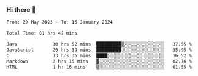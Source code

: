 ### Hi there 👋

<!--START_SECTION:waka-->

```txt
From: 29 May 2023 - To: 15 January 2024

Total Time: 81 hrs 42 mins

Java             30 hrs 52 mins  █████████▒░░░░░░░░░░░░░░░   37.55 %
JavaScript       29 hrs 33 mins  █████████░░░░░░░░░░░░░░░░   35.95 %
C                13 hrs 35 mins  ████░░░░░░░░░░░░░░░░░░░░░   16.52 %
Markdown         2 hrs 15 mins   ▓░░░░░░░░░░░░░░░░░░░░░░░░   02.76 %
HTML             1 hr 16 mins    ▒░░░░░░░░░░░░░░░░░░░░░░░░   01.55 %
```

<!--END_SECTION:waka-->
<!--
**the-beef-calculator/the-beef-calculator** is a ✨ _special_ ✨ repository because its `README.md` (this file) appears on your GitHub profile.

Here are some ideas to get you started:

- 🔭 I’m currently working on ...
- 🌱 I’m currently learning ...
- 👯 I’m looking to collaborate on ...
- 🤔 I’m looking for help with ...
- 💬 Ask me about ...
- 📫 How to reach me: ...
- 😄 Pronouns: ...
- ⚡ Fun fact: ...
-->
